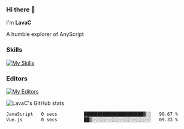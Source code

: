 ### Hi there 👋
I'm **LavaC**

A humble explorer of AnyScript

### Skills
[![My Skills](https://skillicons.dev/icons?i=js,ts,vue,nodejs,nuxtjs,astro,solidjs,tailwind)](https://skillicons.dev)

### Editors
[![My Editors](https://skillicons.dev/icons?i=neovim,vscode)](https://skillicons.dev)

![LavaC's GitHub stats](https://github-readme-stats.vercel.app/api?username=LavaCxx&show_icons=true&theme=synthwave)

<!--START_SECTION:waka-->

```txt
JavaScript   0 secs          ██████████████████████▓░░   90.67 %
Vue.js       0 secs          ██▒░░░░░░░░░░░░░░░░░░░░░░   09.33 %
```

<!--END_SECTION:waka-->
